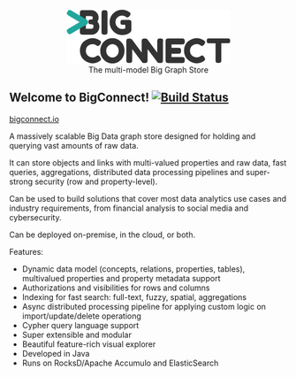 <p align="center">
  <img src="docs/logo.png"/>
  <br>
  The multi-model Big Graph Store<br>
</p>

Welcome to BigConnect! [![Build Status](https://travis-ci.com/bigconnect/bigconnect.svg?branch=master)](https://travis-ci.com/bigconnect/bigconnect)
----------------------
[bigconnect.io](https://bigconnect.io)

A massively scalable Big Data graph store designed for holding and querying vast amounts of raw data. 

It can store objects and links with multi-valued properties and raw data, fast queries, aggregations, distributed data processing pipelines and super-strong security (row and property-level).

Can be used to build solutions that cover most data analytics use cases and industry requirements, from financial analysis to social media and cybersecurity. 

Can be deployed on-premise, in the cloud, or both.

Features:

* Dynamic data model (concepts, relations, properties, tables), multivalued properties and property metadata support
* Authorizations and visibilities for rows and columns
* Indexing for fast search: full-text, fuzzy, spatial, aggregations
* Async distributed processing pipeline for applying custom logic on import/update/delete operationg
* Cypher query language support
* Super extensible and modular
* Beautiful feature-rich visual explorer
* Developed in Java
* Runs on RocksD/Apache Accumulo and ElasticSearch

